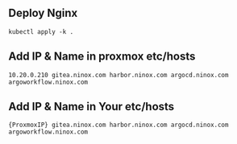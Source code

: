 ## Deploy Nginx
```
kubectl apply -k .
```
## Add IP & Name in proxmox etc/hosts
```
10.20.0.210 gitea.ninox.com harbor.ninox.com argocd.ninox.com argoworkflow.ninox.com
```
## Add IP & Name in Your etc/hosts
```
{ProxmoxIP} gitea.ninox.com harbor.ninox.com argocd.ninox.com argoworkflow.ninox.com
```

